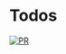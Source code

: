 Todos
===
[![PR](https://github.com/whyrising/todos/actions/workflows/PR.yml/badge.svg)](https://github.com/whyrising/todos/actions/workflows/PR.yml)
